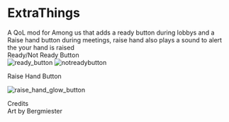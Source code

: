 # ExtraThings
A QoL mod for Among us that adds a ready button during lobbys and a Raise hand button during meetings, raise hand also plays a sound to alert the your hand is raised   
Ready/Not Ready Button   
![ready_button](https://user-images.githubusercontent.com/13647821/174443517-d0030bc3-711e-4ce0-a0d3-f35dac95d4f3.png)
![notreadybutton](https://user-images.githubusercontent.com/13647821/174443523-e492ba17-2c3c-475a-98ad-3fd2f56881e8.png)   

Raise Hand Button   

![raise_hand_glow_button](https://user-images.githubusercontent.com/13647821/174443549-7f89c31a-05e5-456d-84f0-b2809d7b7c7f.png)


Credits   
Art by Bergmiester
